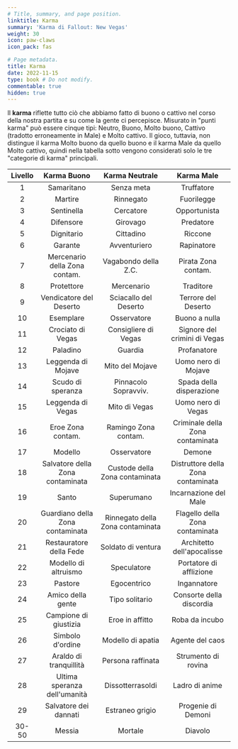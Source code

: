 ```yaml
---
# Title, summary, and page position.
linktitle: Karma
summary: 'Karma di Fallout: New Vegas'
weight: 30
icon: paw-claws
icon_pack: fas

# Page metadata.
title: Karma
date: 2022-11-15
type: book # Do not modify.
commentable: true
hidden: true
---
```


<div class="fnv">

Il **karma** riflette tutto ciò che abbiamo fatto di buono o cattivo nel corso della nostra partita e su come la gente ci percepisce. Misurato in "punti karma"
può essere cinque tipi: Neutro, Buono, Molto buono, Cattivo (tradotto erroneamente in Male) e Molto cattivo. Il gioco, tuttavia, non distingue il karma
Molto buono da quello buono e il karma Male da quello Molto cattivo, quindi nella tabella sotto vengono considerati solo le tre "categorie di karma"
principali.


| Livello |            Karma Buono           |          Karma Neutrale          |             Karma Male             |
|:-------:|:--------------------------------:|:--------------------------------:|:----------------------------------:|
|    1    |            Samaritano            |            Senza meta            |             Truffatore             |
|    2    |              Martire             |             Rinnegato            |             Fuorilegge             |
|    3    |            Sentinella            |             Cercatore            |            Opportunista            |
|    4    |             Difensore            |             Girovago             |              Predatore             |
|    5    |            Dignitario            |             Cittadino            |               Riccone              |
|    6    |              Garante             |           Avventuriero           |             Rapinatore             |
|    7    |   Mercenario della Zona contam.  |       Vagabondo della Z.C.       |         Pirata Zona contam.        |
|    8    |            Protettore            |            Mercenario            |              Traditore             |
|    9    |      Vendicatore del Deserto     |       Sciacallo del Deserto      |         Terrore del Deserto        |
|    10   |             Esemplare            |            Osservatore           |            Buono a nulla           |
|    11   |         Crociato di Vegas        |       Consigliere di Vegas       |    Signore del crimini di Vegas    |
|    12   |             Paladino             |              Guardia             |             Profanatore            |
|    13   |        Leggenda di Mojave        |          Mito del Mojave         |         Uomo nero di Mojave        |
|    14   |         Scudo di speranza        |       Pinnacolo Sopravviv.       |      Spada della disperazione      |
|    15   |         Leggenda di Vegas        |           Mito di Vegas          |         Uomo nero di Vegas         |
|    16   |         Eroe Zona contam.        |       Ramingo Zona contam.       |  Criminale della Zona contaminata  |
|    17   |              Modello             |            Osservatore           |               Demone               |
|    18   | Salvatore della Zona contaminata |  Custode della Zona contaminata  | Distruttore della Zona contaminata |
|    19   |               Santo              |            Superumano            |        Incarnazione del Male       |
|    20   | Guardiano della Zona contaminata | Rinnegato della Zona contaminata |   Flagello della Zona contaminata  |
|    21   |      Restauratore della Fede     |        Soldato di ventura        |     Architetto dell'apocalisse     |
|    22   |       Modello di altruismo       |            Speculatore           |       Portatore di afflizione      |
|    23   |              Pastore             |            Egocentrico           |             Ingannatore            |
|    24   |         Amico della gente        |          Tipo solitario          |      Consorte della discordia      |
|    25   |       Campione di giustizia      |          Eroe in affitto         |           Roba da incubo           |
|    26   |         Simbolo d'ordine         |         Modello di apatia        |           Agente del caos          |
|    27   |      Araldo di tranquillità      |         Persona raffinata        |         Strumento di rovina        |
|    28   |   Ultima speranza dell'umanità   |         Dissotterrasoldi         |           Ladro di anime           |
|    29   |       Salvatore dei dannati      |          Estraneo grigio         |         Progenie di Demoni         |
|  30-50  |              Messia              |              Mortale             |               Diavolo              |
